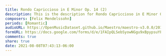 ```yaml
---
title: Rondo Capriccioso in E Minor Op. 14 (2)
description: This is the description for Rondo Capriccioso in E Minor Op. 14 by Felix Mendelssohn
composers: [Felix Mendelssohn]
periods: [Romantic]
audioURL: https://OpenMusicDataset.github.io/Maestro/maestro-v3.0.0/2011/MIDI-Unprocessed_16_R1_2011_MID--AUDIO_R1-D6_15_Track15_wav.midi
formURL: https://docs.google.com/forms/d/e/1FAIpQLSebSyowNGgu9xBpypsuYFTMmlInrp_dUtw9DxYOhWRweb8iHg/viewform
comments: true
share: true
date: 2021-08-08T07:43:13-06:00
---
```

